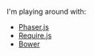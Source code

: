 I'm playing around with:

* [Phaser.js](http://phaser.io/)
* [Require.js](http://requirejs.org/)
* [Bower](http://bower.io/)

